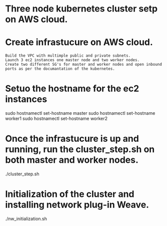 # Three node kubernetes cluster setp on AWS cloud.
# Create infrastucure on AWS cloud.
	Build the VPC with multimple public and private subnets.
	Launch 3 ec2 instances one master node and two worker nodes.
	Create two different SG's for master and worker nodes and open inbound ports as per the documantation of the kubernetes.
# Setuo the hostname for the ec2 instances
sudo hostnamectl set-hostname master
sudo hostnamectl set-hostname worker1
sudo hostnamectl set-hostname worker2
# Once the infrastucure is up and running, run the cluster_step.sh on both master and worker nodes.
./cluster_step.sh

# Initialization of the cluster and installing network plug-in Weave.
./nw_initialization.sh

